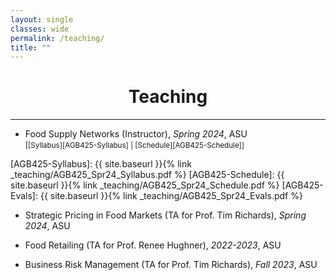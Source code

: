```yaml
---
layout: single
classes: wide
permalink: /teaching/
title: ""
---
```


# <center> Teaching </center>

---

* Food Supply Networks (Instructor), *Spring 2024*, ASU  
<small>[[Syllabus][AGB425-Syllabus] | [Schedule][AGB425-Schedule]]</small>

[AGB425-Syllabus]: {{ site.baseurl }}{% link _teaching/AGB425_Spr24_Syllabus.pdf %}
[AGB425-Schedule]: {{ site.baseurl }}{% link _teaching/AGB425_Spr24_Schedule.pdf %}
[AGB425-Evals]: {{ site.baseurl }}{% link _teaching/AGB425_Spr24_Evals.pdf %}


* Strategic Pricing in Food Markets (TA for Prof. Tim Richards), *Spring 2024*, ASU
  
* Food Retailing (TA for Prof. Renee Hughner), *2022-2023*, ASU

* Business Risk Management (TA for Prof. Tim Richards), *Fall 2023*, ASU
